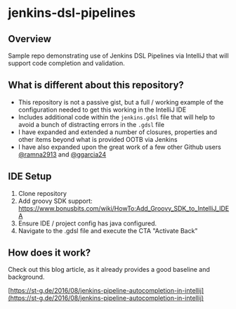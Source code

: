 # jenkins-dsl-pipelines

## Overview

Sample repo demonstrating use of Jenkins DSL Pipelines via IntelliJ that will support code completion and validation.

## What is different about this repository?

* This repository is not a passive gist, but a full / working example of the configuration needed to get this working in the IntelliJ IDE
* Includes additional code within the `jenkins.gdsl` file that will help to avoid a bunch of distracting errors in the `.gdsl` file
* I have expanded and extended a number of closures, properties and other items beyond what is provided OOTB via Jenkins
* I have also expanded upon the great work of a few other Github users [@ramna2913](https://gist.github.com/ranma2913/6c2424a5bda07d12d034502fb4b0b7c2) and [@ggarcia24](https://gist.github.com/ggarcia24/fc5acec3288812b34c64a4f2b8f9bca9)

## IDE Setup

1. Clone repository
2. Add groovy SDK support:
   https://www.bonusbits.com/wiki/HowTo:Add_Groovy_SDK_to_IntelliJ_IDEA
3. Ensure IDE / project config has java configured.
4. Navigate to the .gdsl file and execute the CTA "Activate Back"

## How does it work?

Check out this blog article, as it already provides a good baseline and background.

[https://st-g.de/2016/08/jenkins-pipeline-autocompletion-in-intellij](https://st-g.de/2016/08/jenkins-pipeline-autocompletion-in-intellij)
